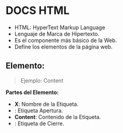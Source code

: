 # DOCS HTML
- HTML: HyperText Markup Language
- Lenguaje de Marca de Hipertexto.
- Es el componente más básico de la Web.
- Define los elementos de la página web.

## Elemento:
> Ejemplo: <X>Content</X>

**Partes del Elemento:**
- **X**: Nombre de la Etiqueta.
- **<X>**: Etiqueta Apertura.
- **Content**: Contenido de la Etiqueta.
- **</X>**: Etiqueta de Cierre.

